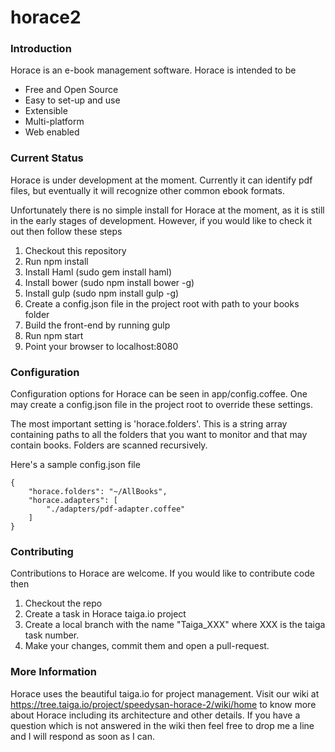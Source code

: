 # horace2

### Introduction
Horace is an e-book management software. Horace is intended to be
- Free and Open Source
- Easy to set-up and use
- Extensible
- Multi-platform
- Web enabled

### Current Status
Horace is under development at the moment. Currently it can identify pdf files, but eventually it will recognize other common ebook formats.

Unfortunately there is no simple install for Horace at the moment, as it is still in the early stages of development. However, if you would like to check it out then follow these steps

1. Checkout this repository
2. Run npm install
3. Install Haml (sudo gem install haml)
4. Install bower (sudo npm install bower -g)
5. Install gulp (sudo npm install gulp -g)
6. Create a config.json file in the project root with path to your books folder
7. Build the front-end by running gulp
8. Run npm start
9. Point your browser to localhost:8080

### Configuration
Configuration options for Horace can be seen in app/config.coffee. One may create a config.json file in the project root to override these settings.

The most important setting is 'horace.folders'. This is a string array containing paths to all the folders that you want to monitor and that may contain books. Folders are scanned recursively.

Here's a sample config.json file

```
{
	"horace.folders": "~/AllBooks",
	"horace.adapters": [
		"./adapters/pdf-adapter.coffee"
	]
}
```

### Contributing
Contributions to Horace are welcome. If you would like to contribute code then
1. Checkout the repo
2. Create a task in Horace taiga.io project
3. Create a local branch with the name "Taiga_XXX" where XXX is the taiga task number.
4. Make your changes, commit them and open a pull-request.

### More Information
Horace uses the beautiful taiga.io for project management. Visit our wiki at https://tree.taiga.io/project/speedysan-horace-2/wiki/home to know more about Horace including its architecture and other details. If you have a question which is not answered in the wiki then feel free to drop me a line and I will respond as soon as I can.
